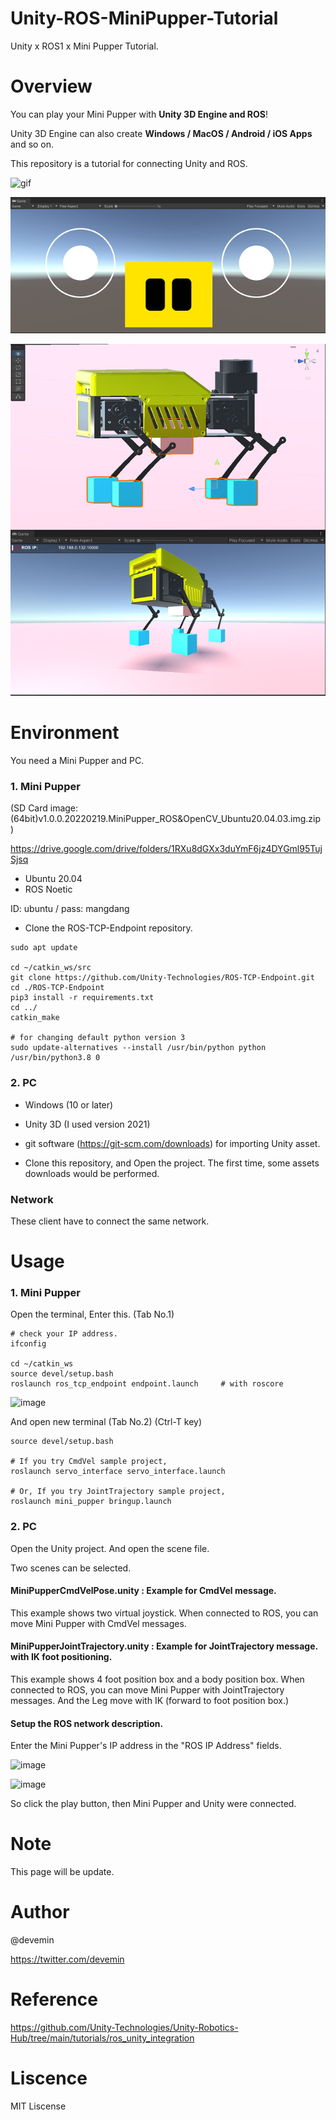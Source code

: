 # Unity-ROS-MiniPupper-Tutorial
Unity x ROS1 x Mini Pupper Tutorial.

# Overview

You can play your Mini Pupper with <b>Unity 3D Engine and ROS</b>!

Unity 3D Engine can also create <b>Windows / MacOS / Android / iOS Apps</b> and so on.

This repository is a tutorial for connecting Unity and ROS.


![gif](https://github.com/devemin/Unity-ROS-MiniPupper-Tutorial/blob/main/media/overview.gif)

![image1](https://github.com/devemin/Unity-ROS-MiniPupper-Tutorial/blob/main/media/pic1.png)

![image2](https://github.com/devemin/Unity-ROS-MiniPupper-Tutorial/blob/main/media/pic2.png)


# Environment

You need a Mini Pupper and PC.

### 1. Mini Pupper

(SD Card image: (64bit)v1.0.0.20220219.MiniPupper_ROS&OpenCV_Ubuntu20.04.03.img.zip )

https://drive.google.com/drive/folders/1RXu8dGXx3duYmF6jz4DYGml95TujSjsq

- Ubuntu 20.04
- ROS Noetic

ID: ubuntu / pass: mangdang

- Clone the ROS-TCP-Endpoint repository.

```
sudo apt update

cd ~/catkin_ws/src
git clone https://github.com/Unity-Technologies/ROS-TCP-Endpoint.git
cd ./ROS-TCP-Endpoint
pip3 install -r requirements.txt
cd ../
catkin_make

# for changing default python version 3
sudo update-alternatives --install /usr/bin/python python /usr/bin/python3.8 0
```



### 2. PC
- Windows (10 or later)
- Unity 3D (I used version 2021)
- git software (https://git-scm.com/downloads) for importing Unity asset.

- Clone this repository, and Open the project. The first time, some assets downloads would be performed.

### Network
These client have to connect the same network.

# Usage

### 1. Mini Pupper

Open the terminal, Enter this. (Tab No.1)

```
# check your IP address.
ifconfig

cd ~/catkin_ws
source devel/setup.bash
roslaunch ros_tcp_endpoint endpoint.launch     # with roscore
```

![image](https://user-images.githubusercontent.com/52738228/193747296-7212c0dd-ca4c-4de0-b39f-cd3bc9db8c87.png)

And open new terminal  (Tab No.2) (Ctrl-T key)

```
source devel/setup.bash

# If you try CmdVel sample project,
roslaunch servo_interface servo_interface.launch

# Or, If you try JointTrajectory sample project,
roslaunch mini_pupper bringup.launch
```




### 2. PC

Open the Unity project. And open the scene file. 

Two scenes can be selected.

#### MiniPupperCmdVelPose.unity        :    Example for CmdVel message.

This example shows two virtual joystick.
When connected to ROS, you can move Mini Pupper with CmdVel messages.

#### MiniPupperJointTrajectory.unity   :    Example for JointTrajectory message.  with IK foot positioning.

This example shows 4 foot position box and a body position box.
When connected to ROS, you can move Mini Pupper with JointTrajectory messages.
And the Leg move with IK (forward to foot position box.)


#### Setup the ROS network description.

Enter the Mini Pupper's IP address in the "ROS IP Address" fields.

![image](https://user-images.githubusercontent.com/52738228/193615670-20c2eba7-0060-4d01-9398-495fe0ad8d83.png)

![image](https://user-images.githubusercontent.com/52738228/193615722-dc5099be-51d2-41e7-b18d-72bde794342d.png)

So click the play button, then Mini Pupper and Unity were connected.


# Note

This page will be update.

# Author

@devemin

https://twitter.com/devemin

# Reference

https://github.com/Unity-Technologies/Unity-Robotics-Hub/tree/main/tutorials/ros_unity_integration

# Liscence

MIT Liscense


